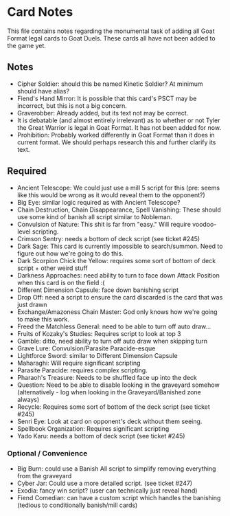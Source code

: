 # Card Notes

This file contains notes regarding the monumental task of adding all Goat Format legal cards to Goat Duels. These cards all have not been added to the game yet.

## Notes

-  Cipher Soldier: should this be named Kinetic Soldier? At minimum should have alias?
-  Fiend's Hand Mirror: It is possible that this card's PSCT may be incorrect, but this is not a big concern.
-  Graverobber: Already added, but its text not may be correct.
-  It is debatable (and almost entirely irrelevant) as to whether or not Tyler the Great Warrior is legal in Goat Format. It has not been added for now.
-  Prohibition: Probably worked differently in Goat Format than it does in current format. We should perhaps research this and further clarify its text.

## Required

-  Ancient Telescope: We could just use a mill 5 script for this (pre: seems like this would be wrong as it would reveal them to the opponent?)
-  Big Eye: similar logic required as with Ancient Telescope?
-  Chain Destruction, Chain Disappearance, Spell Vanishing: These should use some kind of banish all script similar to Nobleman.
-  Convulsion of Nature: This shit is far from "easy." Will require voodoo-level scripting.
-  Crimson Sentry: needs a bottom of deck script (see ticket #245)
-  Dark Sage: This card is currently impossible to search/summon. Need to figure out how we're going to do this.
-  Dark Scorpion Chick the Yellow: requires some sort of bottom of deck script + other weird stuff
-  Darkness Approaches: need ability to turn to face down Attack Position when this card is on the field :(
-  Different Dimension Capsule: face down banishing script
-  Drop Off: need a script to ensure the card discarded is the card that was just drawn
-  Exchange/Amazoness Chain Master: God only knows how we're going to make this work.
-  Freed the Matchless General: need to be able to turn off auto draw...
-  Fruits of Kozaky's Studies: Requires script to look at top 3
-  Gamble: ditto, need ability to turn off auto draw when skipping turn
-  Grave Lure: Convulsion/Parasite Paracide-esque
-  Lightforce Sword: similar to Different Dimension Capsule
-  Maharaghi: Will require significant scripting
-  Parasite Paracide: requires complex scripting.
-  Pharaoh's Treasure: Needs to be shuffled face up into the deck
-  Question: Need to be able to disable looking in the graveyard somehow (alternatively - log when looking in the Graveyard/Banished zone always)
-  Recycle: Requires some sort of bottom of the deck script (see ticket #245)
-  Senri Eye: Look at card on opponent's deck without them seeing.
-  Spellbook Organization: Requires significant scripting
-  Yado Karu: needs a bottom of deck script (see ticket #245)

### Optional / Convenience

-  Big Burn: could use a Banish All script to simplify removing everything from the graveyard
-  Cyber Jar: Could use a more detailed script. (see ticket #247)
-  Exodia: fancy win script? (user can technically just reveal hand)
-  Fiend Comedian: can have a custom script which handles the banishing (tedious to conditionally banish/mill cards)
